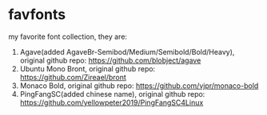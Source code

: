 # favfonts
my favorite font collection, they are:

1. Agave(added AgaveBr-Semibod/Medium/Semibold/Bold/Heavy), original github repo: https://github.com/blobject/agave
2. Ubuntu Mono Bront, original github repo: https://github.com/Zireael/bront
3. Monaco Bold, original github repo: https://github.com/vjpr/monaco-bold
4. PingFangSC(added chinese name), original github repo: https://github.com/yellowpeter2019/PingFangSC4Linux

